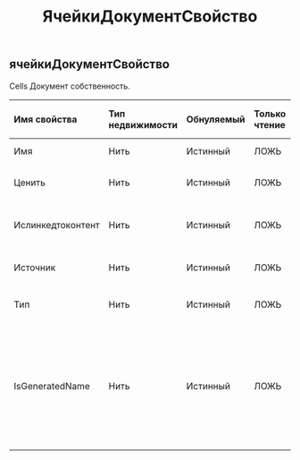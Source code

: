 ﻿---
title: ЯчейкиДокументСвойство
second_title: Aspose.Cells Cloud Documen
type: docs
url: /ru/specification/model/cellsdocumentproperty/
description: "Aspose.Cells Спецификация облачной модели: CellsDocumentProperty. Легко обрабатывайте Excel и другие документы электронных таблиц с помощью таких функций, как открытие, создание, редактирование, разделение, слияние, сравнение и преобразование."
kwords: Excel, Office, электронная таблица, Cloud REST API, CellsDocumentProperty
weight: 50
---
## **ячейкиДокументСвойство**

 Cells Документ собственность.

| Имя свойства| Тип недвижимости| Обнуляемый| Только чтение| Значение по умолчанию| Описание|
|:- |:- |:- |:- |:- |:- |
| Имя| Нить| Истинный| ЛОЖЬ|| Возвращает имя свойства.|
| Ценить| Нить| Истинный| ЛОЖЬ|| Получает или задает значение свойства.|
| Ислинкедтоконтент| Нить| Истинный| ЛОЖЬ|| Указывает, связано ли это свойство с контентом.|
| Источник| Нить| Истинный| ЛОЖЬ|| Связанный источник контента.|
| Тип| Нить| Истинный| ЛОЖЬ|| Получает тип данных свойства.|
| IsGeneratedName| Нить| Истинный| ЛОЖЬ|| Возвращает true, если у этого свойства нет имени в хранилище OLE2 и уникальное имя было создано только для общедоступного API.|

